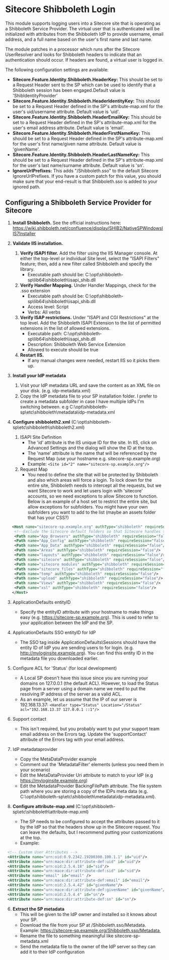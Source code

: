 # Sitecore Shibboleth Login
This module supports logging users into a Sitecore site that is operating as a Shibboleth Service Provider. The virtual user that is authenticated will be initialized with attributes from the Shibboleth IdP to provide username, email address, and a full name based on the user's first name and last name.

The module patches in a processor which runs after the Sitecore UserResolver and looks for Shibboleth headers to indicate that an authentication should occur. If headers are found, a virtual user is logged in.

The following configuration settings are available:

- **Sitecore.Feature.Identity.Shibboleth.HeaderKey:** This should be set to a Request Header sent to the SP which can be used to identify that a Shibboleth session has been engaged.Default value is 'ShibIdentityProvider'
- **Sitecore.Feature.Identity.Shibboleth.HeaderIdentityKey:** This should be set to a Request Header defined in the SP's attribute-map.xml for the user's uid/username attribute. Default value is 'uid'.
- **Sitecore.Feature.Identity.Shibboleth.HeaderEmailKey:** This should be set to a Request Header defined in the SP's attribute-map.xml for the user's email address attribute. Default value is 'email'.
- **Sitecore.Feature.Identity.Shibboleth.HeaderFirstNameKey:** This should be set to a Request Header defined in the SP's attribute-map.xml for the user's first name/given name attribute. Default value is 'givenName'.
- **Sitecore.Feature.Identity.Shibboleth.HeaderLastNameKey:** This should be set to a Request Header defined in the SP's attribute-map.xml for the user's last name/surname attribute. Default value is 'sn'.
- **IgnoreUrlPrefixes:** This adds "/Shibboleth.sso" to the default Sitecore IgnoreUrlPrefixes. If you have a custom patch for this value, you should make sure that your end-result is that Shibboleth.sso is added to your ignored path.

## Configuring a Shibboleth Service Provider for Sitecore
1. **Install Shibboleth.**
   See the official instructions here: https://wiki.shibboleth.net/confluence/display/SHIB2/NativeSPWindowsIIS7Installer
   
2. **Validate IIS installation.**
   1. **Verify ISAPI filter.** Add the filter using the IIS Manager console. At either the top-level or individual Site level, select the "ISAPI Filters" feature; then, add a new filter called Shibboleth and specify the library.
      - Executable path should be: C:\opt\shibboleth-sp\lib64\shibboleth\isapi_shib.dll 
   2. **Verify Handler Mapping.** Under Handler Mappings, check for the .sso extension 
      - Executable path should be: C:\opt\shibboleth-sp\lib64\shibboleth\isapi_shib.dll 
      - Access level: Script 
      - Verbs: All verbs 
   3. **Verify ISAP restrictions.** Under "ISAPI and CGI Restrictions" at the top level. Add the Shibboleth ISAPI Extension to the list of permitted extensions in the list of allowed extensions.  
      - Executable path: C:\opt\shibboleth-sp\lib64\shibboleth\isapi_shib.dll 
      - Description: Shibboleth Web Service Extension 
      - Allowed to execute should be true 
   4. **Restart IIS.** 
      - If any manual changes were needed, restart IIS so it picks them up. 
  
3. **Install your IdP metadata**
   1. Visit your IdP metadata URL and save the content as an XML file on your disk. (e.g. idp-metadata.xml)
   2. Copy the IdP metadata file to your SP installation folder. I prefer to create a metadata subfolder in case I have multiple IdPs I'm switching between. e.g C:\opt\shibboleth-sp\etc\shibboleth\metadata\idp-metadata.xml
  
4. **Configure shibboleth2.xml** (C:\opt\shibboleth-sp\etc\shibboleth\shibboleth2.xml)
   1. ISAPI Site Definition
      - The 'id' attribute is the IIS unique ID for the site. In IIS, click on Advanced Settings and the dialog will show the ID at the top.
      - The 'name' attribute is the name that will be referenced by the Request Map (use your hostname e.g. sitecore-sp.example.org) 
      - Example: `<Site id="2" name="sitecore-sp.example.org"/>`
   2. Request Map
      - You need to define the site that will be protected by Shibboleth and also which areas will force a login. To lock down for the entire site, Shibboleth needs to intercept all the requests, but we want Sitecore to work and let users login with 'sitecore' accounts, so we need exceptions to allow Sitecore to function. Below is an example of a host set to restrict the entire site, but allow exceptions for subfolders. You might have your own subfolders you want to add to the list (maybe an assets folder that has your CSS?)
 
```xml
   <Host name="sitecore-sp.example.org" authType="shibboleth" requireSession="true"> 
    <!--Exclude the Sitecore default folders so that Sitecore handles those requests--> 
    <Path name="App_Browsers" authType="shibboleth" requireSession="false"/> 
    <Path name="App_Config" authType="shibboleth" requireSession="false"/> 
    <Path name="App_Data" authType="shibboleth" requireSession="false"/> 
    <Path name="Areas" authType="shibboleth" requireSession="false"/> 
    <Path name="layouts" authType="shibboleth" requireSession="false"/> 
    <Path name="sitecore" authType="shibboleth" requireSession="false"/> 
    <Path name="sitecore modules" authType="shibboleth" requireSession="false"/> 
    <Path name="sitecore_files" authType="shibboleth" requireSession="false"/> 
    <Path name="temp" authType="shibboleth" requireSession="false"/> 
    <Path name="upload" authType="shibboleth" requireSession="false"/> 
    <Path name="Views" authType="shibboleth" requireSession="false"/> 
    <Path name="xsl" authType="shibboleth" requireSession="false"/> 
   </Host>
```
   3. ApplicationDefaults entityID
      - Specify the entityID attribute with your hostname to make things easy (e.g. https://sitecore-sp.example.org). This is used to refer to your application between the IdP and the SP.
   4. ApplicationDefaults SSO entityID for IdP
      - The SSO tag inside ApplicationDefaults\Sessions should have the entity ID of IdP you are sending users to for login. (e.g. http://myloginsite.example.org). You can find this entity ID in the metadata file you downloaded earlier.
   5. Configure ACL for 'Status' (for local development)
      - A Local SP doesn't have this issue since you are running your domains on 127.0.0.1 (the default ACL). However, to load the Status page from a server using a domain name we need to put the resolving IP address of the server as a valid ACL. 
      - As an example, let us assume that the IP of our server is 192.168.13.37:
     `<Handler type="Status" Location="/Status" acl="192.168.13.37 127.0.0.1 ::1"/>`
   6. Support contact
      - This isn't required, but you probably want to put your support team email address on the Errors tag. Update the 'supportContact' attribute of the Errors tag with your email address.
   7. IdP metadataprovider
      - Copy the MetaDataProvider example 
      - Comment out the 'MetadataFilter' elements (unless you need them in your scenario)
      - Edit the MetaDataProvider Uri attribute to match to your IdP (e.g https://myloginsite.example.org)
      - Edit the MetadataProvider BackingFilePath attribute. The file system path where you are storing a copy of the IDPs meta data (e.g. C:\opt\shibboleth-sp\etc\shibboleth\metadata\idp-metadata.xml). 
	
 5. **Configure attribute-map.xml** (C:\opt\shibboleth-sp\etc\shibboleth\attribute-map.xml)
    - The SP needs to be configured to accept the attributes passed to it by the IdP so that the headers show up in the Sitecore request. You can leave the defaults, but I recommend putting your customizations at the top.
    - Example:
   ```xml
   	<!-- Custom User Attributes -->
	<Attribute name="urn:oid:0.9.2342.19200300.100.1.1" id="uid"/>
	<Attribute name="urn:mace:dir:attribute-def:uid" id="uid"/>
	<Attribute name="urn:oid:2.5.4.18" id="sid"/>
	<Attribute name="urn:mace:dir:attribute-def:sid" id="sid"/>
	<Attribute name="email" id="email" />
	<Attribute name="urn:mace:dir:attribute-def:email" id="email"/>
	<Attribute name="urn:oid:2.5.4.42" id="givenName"/>
	<Attribute name="urn:mace:dir:attribute-def:givenName" id="givenName"/>
	<Attribute name="urn:oid:2.5.4.4" id="sn"/>
	<Attribute name="urn:mace:dir:attribute-def:sn" id="sn"/>
   ```
6. **Extract the SP metadata**
   - This will be given to the IdP owner and installed so it knows about your SP. 
   - Download the file from your SP at /Shibboleth.sso/Metadata. Example: https://sitecore-sp.example.org/Shibboleth.sso/Metadata 
   - Rename the file to something meaningful like sitecore-sp-metadata.xml 
   - Send the metadata file to the owner of the IdP server so they can add it to their IdP configuration

